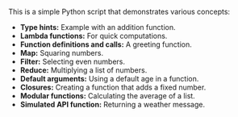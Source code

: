 This is a simple Python script that demonstrates various concepts:

- **Type hints:** Example with an addition function.
- **Lambda functions:** For quick computations.
- **Function definitions and calls:** A greeting function.
- **Map:** Squaring numbers.
- **Filter:** Selecting even numbers.
- **Reduce:** Multiplying a list of numbers.
- **Default arguments:** Using a default age in a function.
- **Closures:** Creating a function that adds a fixed number.
- **Modular functions:** Calculating the average of a list.
- **Simulated API function:** Returning a weather message.
